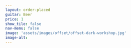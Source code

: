 ```yaml
---
layout: order-placed
guitar: Beer
price: 1
show_tile: false
nav-menu: false
image: 'assets/images/offset/offset-dark-workshop.jpg'
image-alt: 
---
```



